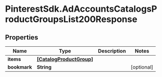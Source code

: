 # PinterestSdk.AdAccountsCatalogsProductGroupsList200Response

## Properties

Name | Type | Description | Notes
------------ | ------------- | ------------- | -------------
**items** | [**[CatalogProductGroup]**](CatalogProductGroup.md) |  | 
**bookmark** | **String** |  | [optional] 


